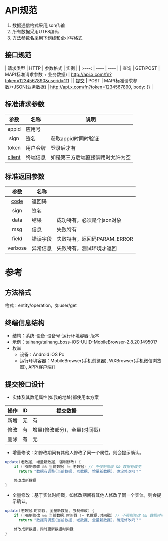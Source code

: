 # API规范
1. 数据通信格式采用json传输
1. 所有数据采用UTF8编码
1. 方法参数名采用下划线和全小写格式

## 接口规范

| 请求类型 | HTTP | 参数格式 | 实例 |
| :----: | ---- | ---- |
| 查询 | GET/POST | MAP(标准请求参数 + 业务数据) | http://api.x.com/fn?token=1234567890&userid=111 |
| [提交](#提交接口设计) | POST | MAP(标准请求参数)+JSON(业务数据) | http://api.x.com/fn?token=1234567890, body: {} |

## 标准请求参数

| 参数 | 名称 | 说明 |
| :----: | ---- | ---- |
| appid | 应用号 |  |
| sign | 签名 | 获取appid时同时验证 |
| token | 用户令牌 | 登录后才有 |
| [client](#终端信息结构) | 终端信息 | 如是第三方后端直接调用时允许为空 |

## 标准返回参数

| 参数 | 名称 |  |
| :----: | ---- | ---- |
| [code](exception.html#返回码) | 返回码 |  |
| sign | 签名 |  |
| data | 结果 | 成功特有，必须是个json对象 |
| msg | 信息 | 失败特有 |
| field | 错误字段 | 失败特有，返回码PARAM_ERROR |
| verbose | 异常信息 | 失败特有，测试环境才返回 |

# 参考
## 方法格式
格式：entity/operation，如user/get

## 终端信息结构
* 结构：系统-设备-设备号-运行环境容器-版本
* 示例：taihang/taihang_boss-iOS-UUID-MobileBrowser-2.8.20.1495017
* 枚举
  * 设备：Android iOS Pc
  * 运行环境容器：MobileBrowser(手机浏览器), WXBrowser(手机微信浏览器), APP(客户端)]

## 提交接口设计
* 实体及其数组属性(如我的地址)都使用本方案

| 操作 | ID | 提交数据 |
| :----: | ---- | ---- |
| 新增 | 无 | 有 |
| 修改 | 有 | 增量(修改部分)，全量(时间戳) |
| 删除 | 有 | 无 |

* 增量修改：如修改期间有其他人修改了同一个属性，则会提示确认。
```Java
update(老数据, 增量新数据, 强制修改) {
    if (!强制修改 && 当前数据 != 老数据) // 不强制修改 && 数据有改变
      return "数据有调整(当前数据, 老数据, 增量新数据)，确定修改吗？"

    修改成新数据
}
```

* 全量修改：基于实体时间戳，如修改期间有其他人修改了同一个实体，则会提示确认。
```Java
update(老数据.时间戳, 全量新数据, 强制修改) {
    if (!强制修改 && 当前数据.时间戳 != 老数据.时间戳) // 不强制修改 && 数据时间戳有改变
      return "数据有调整(当前数据, 老数据, 全量新数据)，确定修改吗？"

    修改成新数据，同时更新数据时间戳
}
```
